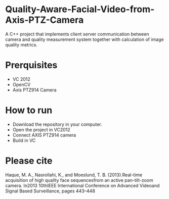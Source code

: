 # Quality-Aware-Facial-Video-from-Axis-PTZ-Camera
A C++ project that implements client server communication between camera and quality measurement system together with calculation of image quality metrics.

# Prerquisites
- VC 2012
- OpenCV
- Axis PTZ914 Camera

# How to run
- Download the repository in your computer. 
- Open the project in VC2012
- Connect AXIS PTZ914 camera
- Build in VC


# Please cite
Haque, M. A., Nasrollahi, K., and Moeslund, T. B. (2013).Real-time acquisition of high quality face sequencesfrom  an  active  pan-tilt-zoom  camera.   In2013 10thIEEE International Conference on Advanced Videoand Signal Based Surveillance, pages 443–448
